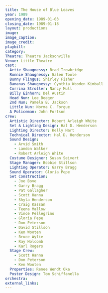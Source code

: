 ```yaml
---
title: The House of Blue Leaves
year: 1989
opening_date: 1989-01-03
closing_date: 1989-01-18
layout: productions
image:
image_caption:
image_credit:
playbill: 
category: 
Theatre: Theatre Jacksonville
Venue: Little Theatre
cast:
  Artie Shaugnessy: Brad Trowbridge
  Ronnie Shaugnessy: Galen Toole
  Bunny Flingus: Shirley Fisher
  Bananas Shaugnessy: Cynthia Wooden Kimball
  Corrina Stroller: Nancy Mull
  Billy Einhorn: Del Austin
  Head Nun: Lee Beeger
  2nd Nun: Pamela B. Jackson
  Little Nun: Norma C. Forgue
  A Policeman: John Fortson
crew:
  Artistic Director: Robert Arleigh White
  Set & Lighting Design: Hal D. Henderson
  Lighting Director: Kelly Hart
  Technical Director: Hal D. Henderson
  Sound Design:
    - Arvid Smith
    - Landon Walker
    - Robert Arleigh White
  Costume Designer: Susan Seivert
  Stage Manager: Bobbie Stillson
  Lighting Operator: Garry Bragg
  Sound Operator: Gloria Pepe
  Set Construction:
    - Joe Bove
    - Garry Bragg
    - Pat Gallagher
    - Scott Hanna
    - Shyla Henderson
    - Craig Kassan
    - Teena Mallow
    - Vince Pellegrino
    - Gloria Pepe
    - Don Peterson
    - David Stillson
    - Ken Wooten
    - Bruce Wylie
    - Ray Holcomb
    - Karl Rogers
  Stage Crew: 
    - Scott Hanna
    - Don Peterson
    - Ken Wooten
  Properties: Renee Wendt Oka
  Poster Design: Tom Schiffanella
orchestra:
external_links:
---
```

